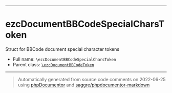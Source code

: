 ***

# ezcDocumentBBCodeSpecialCharsToken

Struct for BBCode document special character tokens



* Full name: `\ezcDocumentBBCodeSpecialCharsToken`
* Parent class: [`\ezcDocumentBBCodeToken`](./ezcDocumentBBCodeToken.md)






***
> Automatically generated from source code comments on 2022-06-25 using [phpDocumentor](http://www.phpdoc.org/) and [saggre/phpdocumentor-markdown](https://github.com/Saggre/phpDocumentor-markdown)
